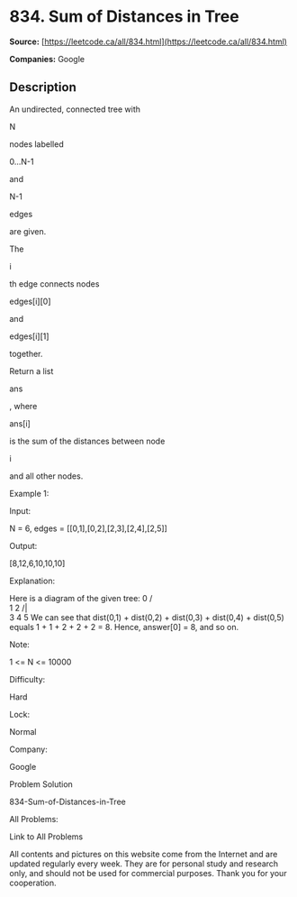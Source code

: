 # 834. Sum of Distances in Tree

**Source:** [https://leetcode.ca/all/834.html](https://leetcode.ca/all/834.html)

**Companies:** Google

## Description

An undirected, connected tree with

N

nodes labelled

0...N-1

and

N-1

edges

are given.

The

i

th edge connects nodes

edges[i][0]

and

edges[i][1]

together.

Return a list

ans

, where

ans[i]

is the sum of the distances between
        node

i

and all other nodes.

Example 1:

Input:

N = 6, edges = [[0,1],[0,2],[2,3],[2,4],[2,5]]

Output:

[8,12,6,10,10,10]

Explanation:

Here is a diagram of the given tree:
  0
 / \
1   2
   /|\
  3 4 5
We can see that dist(0,1) + dist(0,2) + dist(0,3) + dist(0,4) + dist(0,5)
equals 1 + 1 + 2 + 2 + 2 = 8.  Hence, answer[0] = 8, and so on.

Note:

1 <= N <= 10000

Difficulty:

Hard

Lock:

Normal

Company:

Google

Problem Solution

834-Sum-of-Distances-in-Tree

All Problems:

Link to All Problems

All contents and pictures on this website come from the Internet and are updated regularly every week. They are for personal study and research only, and should not be used for commercial purposes. Thank you for your cooperation.

